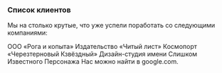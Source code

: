 ### Список клиентов
Мы на столько крутые, что уже успели поработать со следующими компаниями:

ООО «Рога и копыта»
Издательство «Читый лист»
Космопорт «Черезтерновый Кзвёздный»
Дизайн-студия имени Слишком Известного Персонажа
Нас можно найти в google.com.